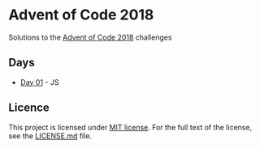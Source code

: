 # Advent of Code 2018

Solutions to the [Advent of Code 2018](https://adventofcode.com/2018) challenges

## Days

* [Day 01](day_01/) - JS

## Licence

This project is licensed under [MIT license](http://opensource.org/licenses/MIT).
For the full text of the license, see the [LICENSE.md](LICENSE.md) file.
